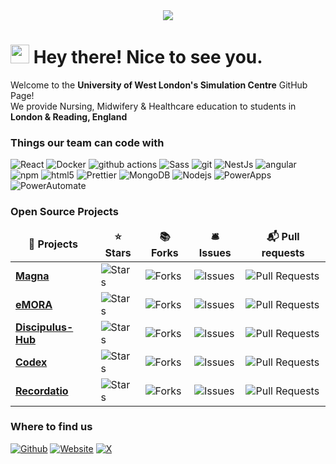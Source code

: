 <center> <img src="https://i.imgur.com/Hoq8m18.png"/> </center>
<h1><img src="https://emojis.slackmojis.com/emojis/images/1531849430/4246/blob-sunglasses.gif?1531849430" width="30"/> Hey there! Nice to see you. </h1>

<p>Welcome to the <b>University of West London's Simulation Centre</b> GitHub Page! </br> We provide Nursing, Midwifery & Healthcare education to students in <b>London & Reading, England</b> <img src="https://cdn-icons-png.flaticon.com/512/323/323270.png" width="14"/> </p>
<h3><b>Things our team can code with</b></h3>
<p>
  <img alt="React" src="https://img.shields.io/badge/-React-45b8d8?style=flat-square&logo=react&logoColor=white" />
  <img alt="Docker" src="https://img.shields.io/badge/-Docker-46a2f1?style=flat-square&logo=docker&logoColor=white" />
  <img alt="github actions" src="https://img.shields.io/badge/-Github_Actions-2088FF?style=flat-square&logo=github-actions&logoColor=white" />
  <img alt="Sass" src="https://img.shields.io/badge/-Sass-CC6699?style=flat-square&logo=sass&logoColor=white" />
  <img alt="git" src="https://img.shields.io/badge/-Git-F05032?style=flat-square&logo=git&logoColor=white" />
  <img alt="NestJs" src="https://img.shields.io/badge/-NestJs-ea2845?style=flat-square&logo=nestjs&logoColor=white" />
  <img alt="angular" src="https://img.shields.io/badge/-Angular-DD0031?style=flat-square&logo=angular&logoColor=white" />
  <img alt="npm" src="https://img.shields.io/badge/-NPM-CB3837?style=flat-square&logo=npm&logoColor=white" />
  <img alt="html5" src="https://img.shields.io/badge/-HTML5-E34F26?style=flat-square&logo=html5&logoColor=white" />
  <img alt="Prettier" src="https://img.shields.io/badge/-Prettier-F7B93E?style=flat-square&logo=prettier&logoColor=white" />
  <img alt="MongoDB" src="https://img.shields.io/badge/-MongoDB-13aa52?style=flat-square&logo=mongodb&logoColor=white" />
  <img alt="Nodejs" src="https://img.shields.io/badge/-Nodejs-43853d?style=flat-square&logo=Node.js&logoColor=white" />
  <img alt="PowerApps" src="https://img.shields.io/badge/-PowerApps-b256b8?style=flat-square&logo=powerapps&logoColor=white" />
  <img alt="PowerAutomate" src="https://img.shields.io/badge/-PowerAutomate-3a4fee?style=flat-square&logo=powerautomate&logoColor=white" />
</p>
<h3><b>Open Source Projects</b></h3>
<table>
  <thead align="center">
    <tr border: none;>
      <td><b>🎁 Projects</b></td>
      <td><b>⭐ Stars</b></td>
      <td><b>📚 Forks</b></td>
      <td><b>🛎 Issues</b></td>
      <td><b>📬 Pull requests</b></td>
    </tr>
  </thead>
  <tbody>
     <tr>
      <td><a href="https://github.com/uwlsimulationcentre/Magna"><b>Magna</b></a></td>
      <td><img alt="Stars" src="https://img.shields.io/github/stars/uwlsimulationcentre/Magna.svg?style=flat-square&labelColor=343b41"/></td>
      <td><img alt="Forks" src="https://img.shields.io/github/forks/uwlsimulationcentre/Magna.svg?style=flat-square&labelColor=343b41"/></td>
      <td><img alt="Issues" src="https://img.shields.io/github/issues/uwlsimulationcentre/Magna.svg?style=flat-square&labelColor=343b41"/></td>
      <td><img alt="Pull Requests" src="https://img.shields.io/github/issues-pr/uwlsimulationcentre/Magna.svg?style=flat-square&labelColor=343b41"/></td>
    </tr>
    <tr>
      <td><a href="https://github.com/uwlsimulationcentre/eMORA"><b>eMORA</b></a></td>
      <td><img alt="Stars" src="https://img.shields.io/github/stars/uwlsimulationcentre/eMORA.svg?style=flat-square&labelColor=343b41"/></td>
      <td><img alt="Forks" src="https://img.shields.io/github/forks/uwlsimulationcentre/eMORA.svg?style=flat-square&labelColor=343b41"/></td>
      <td><img alt="Issues" src="https://img.shields.io/github/issues/uwlsimulationcentre/eMORA.svg?style=flat-square&labelColor=343b41"/></td>
      <td><img alt="Pull Requests" src="https://img.shields.io/github/issues-pr/uwlsimulationcentre/eMORA.svg?style=flat-square&labelColor=343b41"/></td>
    </tr>
    <tr>
      <td><a href="https://github.com/uwlsimulationcentre/Discipulus-Hub"><b>Discipulus-Hub</b></a></td>
      <td><img alt="Stars" src="https://img.shields.io/github/stars/uwlsimulationcentre/Discipulus-Hub.svg?style=flat-square&labelColor=343b41"/></td>
      <td><img alt="Forks" src="https://img.shields.io/github/forks/uwlsimulationcentre/Discipulus-Hub.svg?style=flat-square&labelColor=343b41"/></td>
      <td><img alt="Issues" src="https://img.shields.io/github/issues/uwlsimulationcentre/Discipulus-Hub.svg?style=flat-square&labelColor=343b41"/></td>
      <td><img alt="Pull Requests" src="https://img.shields.io/github/issues-pr/uwlsimulationcentre/Discipulus-Hub.svg?style=flat-square&labelColor=343b41"/></td>
    </tr>
    <tr>
      <td><a href="https://github.com/uwlsimulationcentre/Codex"><b>Codex</b></a></td>
      <td><img alt="Stars" src="https://img.shields.io/github/stars/uwlsimulationcentre/Codex.svg?style=flat-square&labelColor=343b41"/></td>
      <td><img alt="Forks" src="https://img.shields.io/github/forks/uwlsimulationcentre/Codex.svg?style=flat-square&labelColor=343b41"/></td>
      <td><img alt="Issues" src="https://img.shields.io/github/issues/uwlsimulationcentre/Codex.svg?style=flat-square&labelColor=343b41"/></td>
      <td><img alt="Pull Requests" src="https://img.shields.io/github/issues-pr/uwlsimulationcentre/Codex.svg?style=flat-square&labelColor=343b41"/></td>
    </tr>
    <tr>
      <td><a href="https://github.com/uwlsimulationcentre/Recordatio"><b>Recordatio</b></a></td>
      <td><img alt="Stars" src="https://img.shields.io/github/stars/uwlsimulationcentre/Recordatio.svg?style=flat-square&labelColor=343b41"/></td>
      <td><img alt="Forks" src="https://img.shields.io/github/forks/uwlsimulationcentre/Recordatio.svg?style=flat-square&labelColor=343b41"/></td>
      <td><img alt="Issues" src="https://img.shields.io/github/issues/uwlsimulationcentre/Recordatio.svg?style=flat-square&labelColor=343b41"/></td>
      <td><img alt="Pull Requests" src="https://img.shields.io/github/issues-pr/uwlsimulationcentre/Recordatio.svg?style=flat-square&labelColor=343b41"/></td>
    </tr>
  </tbody>
</table>

<h3>Where to find us</h3>
<p><a href="https://github.com/UWLSimulationCentre" target="_blank"><img alt="Github" src="https://img.shields.io/badge/GitHub-%2312100E.svg?&style=for-the-badge&logo=Github&logoColor=white" /></a>  <a href="https://www.uwl.ac.uk/business/university-venue-hire/medical-simulation-centre" target="_blank"><img alt="Website" src="https://img.shields.io/badge/website-3669ce.svg?&style=for-the-badge&logo=weblate&logoColor=white" /></a> <a href="https://twitter.com/UWLSimCentre" target="_blank"><img alt="X" src="https://img.shields.io/badge/Twitter-%23000000.svg?&style=for-the-badge&logo=X&logoColor=white" /></a>
</p>
